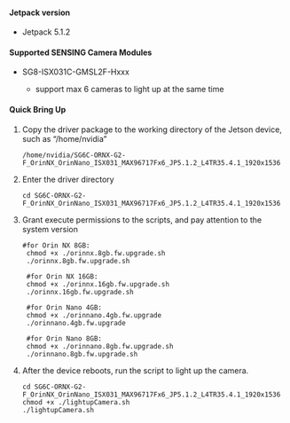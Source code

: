 #### Jetpack version

* Jetpack 5.1.2

#### Supported SENSING Camera Modules

* SG8-ISX031C-GMSL2F-Hxxx

  * support max 6 cameras to light up at the same time

#### Quick Bring Up

1. Copy the driver package to the working directory of the Jetson device, such as “/home/nvidia”

   ```
   /home/nvidia/SG6C-ORNX-G2-F_OrinNX_OrinNano_ISX031_MAX96717Fx6_JP5.1.2_L4TR35.4.1_1920x1536
   ```
2. Enter the driver directory

   ```
   cd SG6C-ORNX-G2-F_OrinNX_OrinNano_ISX031_MAX96717Fx6_JP5.1.2_L4TR35.4.1_1920x1536
   ```
3. Grant execute permissions to the scripts, and pay attention to the system version

   ```
   #for Orin NX 8GB:
	chmod +x ./orinnx.8gb.fw.upgrade.sh
	./orinnx.8gb.fw.upgrade.sh
	
	#for Orin NX 16GB:
	chmod +x ./orinnx.16gb.fw.upgrade.sh
	./orinnx.16gb.fw.upgrade.sh
	
	#for Orin Nano 4GB:
	chmod +x ./orinnano.4gb.fw.upgrade
	./orinnano.4gb.fw.upgrade
	
	#for Orin Nano 8GB:
	chmod +x ./orinnano.8gb.fw.upgrade.sh
	./orinnano.8gb.fw.upgrade.sh
   ```
4. After the device reboots, run the script to light up the camera.

   ```
   cd SG6C-ORNX-G2-F_OrinNX_OrinNano_ISX031_MAX96717Fx6_JP5.1.2_L4TR35.4.1_1920x1536
   chmod +x ./lightupCamera.sh
   ./lightupCamera.sh
   ```